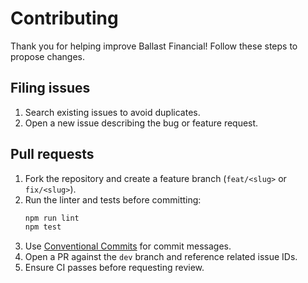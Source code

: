 # Contributing

Thank you for helping improve Ballast Financial! Follow these steps to propose changes.

## Filing issues

1. Search existing issues to avoid duplicates.
2. Open a new issue describing the bug or feature request.

## Pull requests

1. Fork the repository and create a feature branch (`feat/<slug>` or `fix/<slug>`).
2. Run the linter and tests before committing:
   ```bash
   npm run lint
   npm test
   ```
3. Use [Conventional Commits](https://www.conventionalcommits.org/) for commit messages.
4. Open a PR against the `dev` branch and reference related issue IDs.
5. Ensure CI passes before requesting review.
